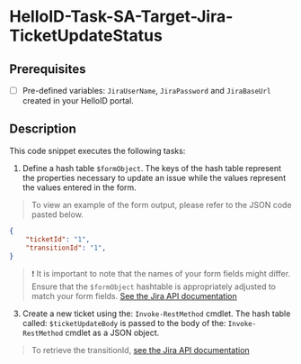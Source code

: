 # HelloID-Task-SA-Target-Jira-TicketUpdateStatus

## Prerequisites

- [ ] Pre-defined variables: `JiraUserName`, `JiraPassword` and `JiraBaseUrl` created in your HelloID portal.

## Description

This code snippet executes the following tasks:

1. Define a hash table `$formObject`. The keys of the hash table represent the properties necessary to update an issue while the values represent the values entered in the form.

> To view an example of the form output, please refer to the JSON code pasted below.

```json
{
    "ticketId": "1",
    "transitionId": "1",
}
```

> :exclamation: It is important to note that the names of your form fields might differ. Ensure that the `$formObject` hashtable is appropriately adjusted to match your form fields. [See the Jira API documentation](https://developer.atlassian.com/cloud/jira/platform/rest/v3/api-group-issues/#api-rest-api-3-issue-issueidorkey-transitions-post)

3. Create a new ticket using the: `Invoke-RestMethod` cmdlet. The hash table called: `$ticketUpdateBody` is passed to the body of the: `Invoke-RestMethod` cmdlet as a JSON object.

> To retrieve the transitionId, [see the Jira API documentation](https://developer.atlassian.com/cloud/jira/platform/rest/v3/api-group-issues/#api-rest-api-3-issue-issueidorkey-transitions-get)
